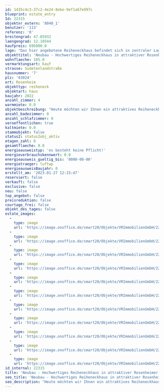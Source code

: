 ```yaml
---
id: 1435c4c3-37c2-4e24-8ebe-9ef1a67e997c
blueprint: estate_entry
Id: 22315
objektnr_extern: '8040_1'
benutzer: '113'
referenz: '0'
breitengrad: 47.85932
laengengrad: 12.10544
kaufpreis: 695000.0
lage: "Das hier angebotene Reiheneckhaus befindet sich in zentraler Lage von Rosenheim. Geschäfte des täglichen Bedarfes sind fußläufig zu erreichen und bieten somit eine hohe Lebensqualität. Auch das Stadtzentrum ist sowohl mit dem Auto als auch mit dem Fahrrad in nur wenigen Minuten zu erreichen.\r\n\r\nDie Bahnstrecke ist durch die vorhandene Lärmschutzwand kaum wahrnehmbar. Durch die solide Bauweise der Häuser im inneren so gut wie gar nicht.\r\n\r\nDie Stadt Rosenheim liegt mitten im Alpenvorland - zwischen München, Salzburg und Innsbruck - und bildet mit seinen ca. 64.000 Einwohnern das wirtschaftliche Zentrum Südostbayerns. \r\nÜber 700 Einzelhandelsbetriebe offerieren ein breites Spektrum an Waren und Dienstleistungen und damit attraktive Einkaufsmöglichkeiten. \r\n\r\nVerkehrstechnisch ist Rosenheim hervorragend an die A8 und A93 angebunden und hat einen eigenen Bahnhof.\r\n\r\nFamilien mit Kindern fühlen sich  hier wohl, denn die \"Holzkompetenzstadt\" Rosenheim bietet ausreichend Kindergärten, Krippen und Horte, sämtliche Schultypen, sowie eine eigene Hochschule.\r\nSport und Freizeit werden in Rosenheim groß geschrieben. Das Umland mit seinen Bergen und Seen, das Eisstadion, die Schwimmbäder, sowie das lebendige Vereinsleben lassen keine Wünsche offen.\r\n\r\nEin eigenes Kultur- und Kongresszentrum, vier Museen, die Städtische Galerie, das Ausstellungsgebäude Lokschuppen, die Stadtbibliothek und die Volkshochschule tragen alle ihren Teil bei, um Rosenheim kulturell attraktiv zu machen."
objekttitel: 'Neubau - Hochwertiges Reiheneckhaus in attraktiver Rosenheimer Lage!'
wohnflaeche: 105.0
vermarktungsart: kauf
strasse: Sudetenlandstraße
hausnummer: '7'
plz: '83024'
ort: Rosenheim
objekttyp: reiheneck
objektart: haus
baujahr: 2022
anzahl_zimmer: 4
warmmiete: 0.0
objektbeschreibung: "Heute möchten wir Ihnen ein attraktives Reiheneckhaus in gefragter Rosenheimer Lage gerne näher bringen.\r\n\r\nDie modernen und praktisch gestalteten Grundrisse werden Ihnen sicher zusagen.\r\n\r\nIm Erdgeschoss bietet der offene Wohn-/Essbereich sämtliche Annehmlichkeiten um Gäste gebührend zu empfangen. Natürlich lädt auch der Terrassenbereich zum verweilen ein. Fast komplette Südausrichtung inklusive.\r\n\r\nIm Obergeschoss haben Sie wahlweise die Möglichkeit auf zwei oder drei Zimmer. Die Größen sind alle ausreichend und erfüllen von Schlafzimmer bis Büro,- Gäste,- oder Kinderzimmer alle Anforderungen.\r\n\r\nDas Badezimmer mit Doppelwaschtisch, Wanne und Dusche lässt Sie gut in den Tag starten. Fenster natürlich inklusive!\r\n\r\nPraktisch für das alltäglich Leben ist der vorhandene Keller welcher nochmal ein tolles Raumangebot schafft. Unterteilt in drei Kellerräume plus separaten Technikraum bleiben hier wenig Wünsche offen.\r\n\r\nDas Bauvorhaben wir von einem ortsansässigen und renommierten Bauunternehmer errichtet. \r\n\r\nDie Energieversorgung übernimmt eine Luft-Wärmepumpe. In jedem ausgebauten Wohnraum wird eine Warmwasser-Fußbodenheizung verlegt. Ein Energieausweis wird nach Fertigstellung des Objektes erstellt und übergeben.\r\n\r\nNatürlich können im Bemusterungszentrum des Bauträgers alle Materialien wie Fliesen, Bäder, Bodenbeläge, Fenster, Schaltersysteme usw. besichtigt werden.\r\n\r\nSämtliche Unterlagen inklusive einer ausführlichen Bau- und Leistungsbeschreibung liegen vor und können gerne angefordert werden.\r\n\r\nIch freue mich auf Ihre Anfrage!"
anzahl_badezimmer: 0
anzahl_schlafzimmer: 0
veroeffentlichen: true
kaltmiete: 0.0
stammobjekt: false
status2: status2obj_aktiv
etagen_zahl: 0
gesamtflaeche: 0.0
energieausweistyp: 'es besteht keine Pflicht!'
energieverbrauchskennwert: 0.0
energieausweis_gueltig_bis: '0000-00-00'
energietraeger: luftwp
energieausweisBaujahr: 0
erstellt_am: '2023-01-27 12:15:47'
reserviert: false
verkauft: false
exclusive: false
neu: false
top_angebot: false
preisreduktion: false
courtage_frei: false
objekt_des_tages: false
estate_images:
  -
    type: image
    url: 'https://image.onoffice.de/smart20/Objekte/VRImmobilienGmbH/22315/183b199e-8052-46a4-900e-2c90fbeed47b.jpg'
  -
    type: image
    url: 'https://image.onoffice.de/smart20/Objekte/VRImmobilienGmbH/22315/59e8f511-3864-4d88-a449-c2a264389e6e.jpg'
  -
    type: image
    url: 'https://image.onoffice.de/smart20/Objekte/VRImmobilienGmbH/22315/9fc29e5e-e9ec-45ba-81c3-10bc69378282.jpg'
  -
    type: image
    url: 'https://image.onoffice.de/smart20/Objekte/VRImmobilienGmbH/22315/7f07014b-af9a-4eb5-b4c3-de528638d337.jpg'
  -
    type: image
    url: 'https://image.onoffice.de/smart20/Objekte/VRImmobilienGmbH/22315/8c24af89-5763-4f3b-a32a-5d1e9c14bb0d.jpg'
  -
    type: image
    url: 'https://image.onoffice.de/smart20/Objekte/VRImmobilienGmbH/22315/21cbe3a5-95a9-4c0a-85c0-6d6db322eb24.jpg'
  -
    type: image
    url: 'https://image.onoffice.de/smart20/Objekte/VRImmobilienGmbH/22315/abf414f4-1d06-479e-a3d2-3f3d735a36b8.jpg'
  -
    type: image
    url: 'https://image.onoffice.de/smart20/Objekte/VRImmobilienGmbH/22315/be8e2d0a-4d3f-4f97-86cb-f6f3b6d67964.jpg'
  -
    type: image
    url: 'https://image.onoffice.de/smart20/Objekte/VRImmobilienGmbH/22315/a7055d3a-fed3-4b09-9d2b-c7b8b61a9ff3.jpg'
  -
    type: image
    url: 'https://image.onoffice.de/smart20/Objekte/VRImmobilienGmbH/22315/2c5685b3-28ec-4ef5-8819-89347a12dc1c.jpg'
  -
    type: image
    url: 'https://image.onoffice.de/smart20/Objekte/VRImmobilienGmbH/22315/82e8766d-9026-4ad3-b72c-077b249bf64b.jpg'
id_internal: 22315
title: 'Neubau - Hochwertiges Reiheneckhaus in attraktiver Rosenheimer Lage!'
seo_title: 'Neubau - Hochwertiges Reiheneckhaus in attraktiver Rosenheimer Lage!'
seo_description: "Heute möchten wir Ihnen ein attraktives Reiheneckhaus in gefragter Rosenheimer Lage gerne näher bringen.\r\n\r\nDie modernen und praktisch gestalteten Grundrisse "
---
```

